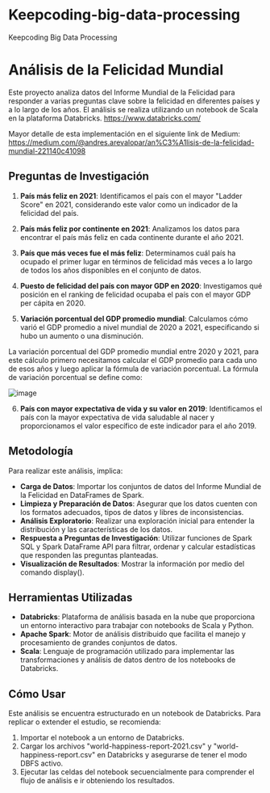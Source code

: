 # Keepcoding-big-data-processing
Keepcoding Big Data Processing 

# Análisis de la Felicidad Mundial

Este proyecto analiza datos del Informe Mundial de la Felicidad para responder a varias preguntas clave sobre la felicidad en diferentes países y a lo largo de los años. El análisis se realiza utilizando un notebook de Scala en la plataforma Databricks. https://www.databricks.com/

Mayor detalle de esta implementación en el siguiente link de Medium: https://medium.com/@andres.arevalopar/an%C3%A1lisis-de-la-felicidad-mundial-221140c41098

## Preguntas de Investigación

1. **País más feliz en 2021**: Identificamos el país con el mayor "Ladder Score" en 2021, considerando este valor como un indicador de la felicidad del país. 

2. **País más feliz por continente en 2021**: Analizamos los datos para encontrar el país más feliz en cada continente durante el año 2021.

3. **País que más veces fue el más feliz**: Determinamos cuál país ha ocupado el primer lugar en términos de felicidad más veces a lo largo de todos los años disponibles en el conjunto de datos.

4. **Puesto de felicidad del país con mayor GDP en 2020**: Investigamos qué posición en el ranking de felicidad ocupaba el país con el mayor GDP per cápita en 2020.

5. **Variación porcentual del GDP promedio mundial**: Calculamos cómo varió el GDP promedio a nivel mundial de 2020 a 2021, especificando si hubo un aumento o una disminución.

La variación porcentual del GDP promedio mundial entre 2020 y 2021, para este cálculo primero necesitamos calcular el GDP promedio para cada uno de esos años y luego aplicar la fórmula de variación porcentual. La fórmula de variación porcentual se define como:

![image](https://github.com/andresRah/Keepcoding-big-data-processing/assets/10521199/d1b6956e-5714-453b-a8da-dd3f76f2f339)

6. **País con mayor expectativa de vida y su valor en 2019**: Identificamos el país con la mayor expectativa de vida saludable al nacer y proporcionamos el valor específico de este indicador para el año 2019.

## Metodología

Para realizar este análisis, implica:

- **Carga de Datos**: Importar los conjuntos de datos del Informe Mundial de la Felicidad en DataFrames de Spark.
- **Limpieza y Preparación de Datos**: Asegurar que los datos cuenten con los formatos adecuados, tipos de datos y libres de inconsistencias.
- **Análisis Exploratorio**: Realizar una exploración inicial para entender la distribución y las características de los datos.
- **Respuesta a Preguntas de Investigación**: Utilizar funciones de Spark SQL y Spark DataFrame API para filtrar, ordenar y calcular estadísticas que responden las preguntas planteadas.
- **Visualización de Resultados**: Mostrar la información por medio del comando display().

## Herramientas Utilizadas

- **Databricks**: Plataforma de análisis basada en la nube que proporciona un entorno interactivo para trabajar con notebooks de Scala y Python.
- **Apache Spark**: Motor de análisis distribuido que facilita el manejo y procesamiento de grandes conjuntos de datos.
- **Scala**: Lenguaje de programación utilizado para implementar las transformaciones y análisis de datos dentro de los notebooks de Databricks.

## Cómo Usar

Este análisis se encuentra estructurado en un notebook de Databricks. Para replicar o extender el estudio, se recomienda:

1. Importar el notebook a un entorno de Databricks.
2. Cargar los archivos "world-happiness-report-2021.csv" y "world-happiness-report.csv" en Databricks y asegurarse de tener el modo DBFS activo.
3. Ejecutar las celdas del notebook secuencialmente para comprender el flujo de análisis e ir obteniendo los resultados.
